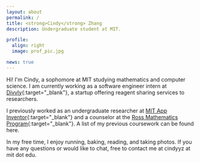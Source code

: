 ```yaml
---
layout: about
permalink: /
title: <strong>Cindy</strong> Zhang
description: Undergraduate student at MIT.

profile:
  align: right
  image: prof_pic.jpg

news: true
---
```


Hi! I'm Cindy, a sophomore at MIT studying mathematics and computer science. I am currently working as a software engineer intern at [Divvly](https://divvly.com/){:target="\_blank"}, a startup offering reagent sharing services to researchers.  

I previously worked as an undergraduate researcher at [MIT App Inventor](https://appinventor.mit.edu/explore/){:target="\_blank"} and a counselor at the [Ross Mathematics Program](https://rossprogram.org/){:target="\_blank"}. A list of my previous coursework can be found here. 

In my free time, I enjoy running, baking, reading, and taking photos. If you have any questions or would like to chat, free to contact me at cindyyz at mit dot edu.
